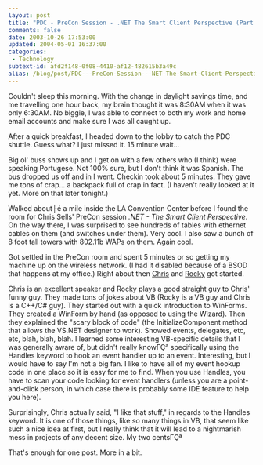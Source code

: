 ```yaml
---
layout: post
title: "PDC - PreCon Session - .NET The Smart Client Perspective (Part 1)"
comments: false
date: 2003-10-26 17:53:00
updated: 2004-05-01 16:37:00
categories:
 - Technology
subtext-id: afd2f148-0f08-4410-af12-482615b3a49c
alias: /blog/post/PDC---PreCon-Session---NET-The-Smart-Client-Perspective-(Part-1).aspx
---
```


Couldn't sleep this morning. With the change in daylight savings time, and me
travelling one hour back, my brain thought it was 8:30AM when it was only
6:30AM. No biggie, I was able to connect to both my work and home email
accounts and make sure I was all caught up.

After a quick breakfast, I headed down to the lobby to catch the PDC shuttle.
Guess what? I just missed it. 15 minute wait...

Big ol' buss shows up and I get on with a few others who (I think) were
speaking Portugese. Not 100% sure, but I don't think it was Spanish. The bus
dropped us off and in I went. Checkin took about 5 minutes. They gave me tons
of crap... a backpack full of crap in fact. (I haven't really looked at it yet.
More on that later tonight.)

Walked about├é a mile inside the LA Convention Center before I found the room
for Chris Sells' PreCon session _.NET - The Smart Client Perspective_. On the
way there, I was surprised to see hundreds of tables with ethernet cables on
them (and switches under them). Very cool. I also saw a bunch of 8 foot tall
towers with 802.11b WAPs on them. Again cool.

Got settled in the PreCon room and spent 5 minutes or so getting my machine up
on the wireless network. (I had it disabled because of a BSOD that happens at
my office.) Right about then [Chris](http://www.sellsbrothers.com/) and
[Rocky](http://www.lhotka.net/) got started.

Chris is an excellent speaker and Rocky plays a good straight guy to Chris'
funny guy. They made tons of jokes about VB (Rocky is a VB guy and Chris is a
C++/C# guy). They started out with a quick introduction to WinForms. They
created a WinForm by hand (as opposed to using the Wizard). Then they explained
the "scary block of code" (the InitializeComponent method that allows the
VS.NET designer to work). Showed events, delegates, etc, etc, blah, blah, blah.
I learned some interesting VB-specific details that I was generally aware of,
but didn't really knowΓÇª specifically using the Handles keyword to hook an
event handler up to an event. Interesting, but I would have to say I'm not a
big fan. I like to have all of my event hookup code in one place so it is easy
for me to find. When you use Handles, you have to scan your code looking for
event handlers (unless you are a point-and-click person, in which case there is
probably some IDE feature to help you here).

Surprisingly, Chris actually said, "I like that stuff," in regards to the
Handles keyword. It is one of those things, like so many things in VB, that
seem like such a nice idea at first, but I really think that it will lead to a
nightmarish mess in projects of any decent size. My two centsΓÇª

That's enough for one post. More in a bit.
